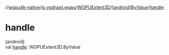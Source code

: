 //[wgpu4k-native](../../../../index.md)/[io.ygdrasil.wgpu](../../index.md)/[WGPUExtent3D](../index.md)/[[android]ByValue](index.md)/[handle](handle.md)

# handle

[android]\
val [handle](handle.md): WGPUExtent3D.ByValue